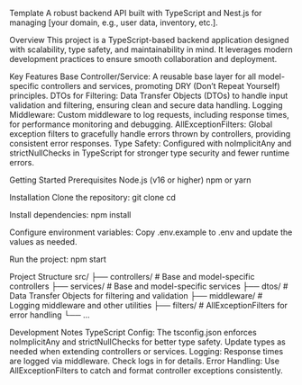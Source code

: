 Template
A robust backend API built with TypeScript and Nest.js for managing [your domain, e.g., user data, inventory, etc.].

Overview
This project is a TypeScript-based backend application designed with scalability, type safety, and maintainability in mind. It leverages modern development practices to ensure smooth collaboration and deployment.

Key Features
Base Controller/Service: A reusable base layer for all model-specific controllers and services, promoting DRY (Don’t Repeat Yourself) principles.
DTOs for Filtering: Data Transfer Objects (DTOs) to handle input validation and filtering, ensuring clean and secure data handling.
Logging Middleware: Custom middleware to log requests, including response times, for performance monitoring and debugging.
AllExceptionFilters: Global exception filters to gracefully handle errors thrown by controllers, providing consistent error responses.
Type Safety: Configured with noImplicitAny and strictNullChecks in TypeScript for stronger type security and fewer runtime errors.

Getting Started
Prerequisites
Node.js (v16 or higher)
npm or yarn

Installation
Clone the repository:
git clone <your-repo-url>
cd <project-name>

Install dependencies:
npm install

Configure environment variables:
Copy .env.example to .env and update the values as needed.

Run the project:
npm start

Project Structure
src/
├── controllers/    # Base and model-specific controllers
├── services/       # Base and model-specific services
├── dtos/           # Data Transfer Objects for filtering and validation
├── middleware/     # Logging middleware and other utilities
├── filters/        # AllExceptionFilters for error handling
└── ...

Development Notes
TypeScript Config: The tsconfig.json enforces noImplicitAny and strictNullChecks for better type safety. Update types as needed when extending controllers or services.
Logging: Response times are logged via middleware. Check logs in <log-location> for details.
Error Handling: Use AllExceptionFilters to catch and format controller exceptions consistently.
